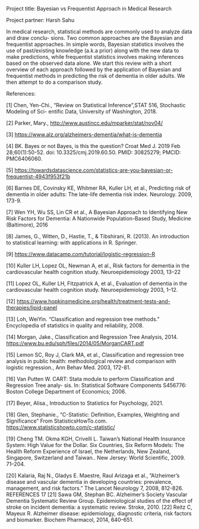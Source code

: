 Project title: Bayesian vs Frequentist Approach in Medical Research

Project partner: Harsh Sahu

In medical research, statistical methods are commonly used to analyze data and draw conclu-
sions. Two common approaches are the Bayesian and frequentist approaches. In simple words,
Bayesian statistics involves the use of past/existing knowledge (a.k.a prior) along with the new
data to make predictions, while frequentist statistics involves making inferences based on the
observed data alone. We start this review with a short overview of each approach followed by
the application of Bayesian and frequentist methods in predicting the risk of dementia in older
adults. We then attempt to do a comparison study.

References:

[1] Chen, Yen-Chi., “Review on Statistical Inference”,STAT 516, Stochastic Modeling of Sci-
entific Data, University of Washington, 2018.

[2] Parker, Mary., http://www.austincc.edu/mparker/stat/nov04/

[3] https://www.alz.org/alzheimers-dementia/what-is-dementia

[4] BK. Bayes or not Bayes, is this the question? Croat Med J. 2019 Feb 28;60(1):50-52. doi:
10.3325/cmj.2019.60.50. PMID: 30825279; PMCID: PMC6406060.

[5] https://towardsdatascience.com/statistics-are-you-bayesian-or-frequentist-4943f953f21b

[6] Barnes DE, Covinsky KE, Whitmer RA, Kuller LH, et al., Predicting risk of dementia in
older adults: The late-life dementia risk index. Neurology. 2009, 173-9.

[7] Wen YH, Wu SS, Lin CR et al., A Bayesian Approach to Identifying New Risk Factors for
Dementia: A Nationwide Population-Based Study, Medicine (Baltimore), 2016

[8] James, G., Witten, D., Hastie, T., & Tibshirani, R. (2013). An introduction to statistical
learning: with applications in R. Springer.

[9] https://www.datacamp.com/tutorial/logistic-regression-R

[10] Kuller LH, Lopez OL, Newman A, et al., Risk factors for dementia in the cardiovascular
health cognition study. Neuroepidemiology 2003, 13–22

[11] Lopez OL, Kuller LH, Fitzpatrick A, et al., Evaluation of dementia in the cardiovascular
health cognition study. Neuroepidemiology 2003, 1–12.

[12] https://www.hopkinsmedicine.org/health/treatment-tests-and-therapies/lipid-panel

[13] Loh, WeiYin. “Classification and regression tree methods.” Encyclopedia of statistics in
quality and reliability, 2008.

[14] Morgan, Jake., Classification and Regression Tree Analysis, 2014.
https://www.bu.edu/sph/files/2014/05/MorganCART.pdf

[15] Lemon SC, Roy J, Clark MA, et al., Classification and regression tree analysis in public
health: methodological review and comparison with logistic regression., Ann Behav Med.
2003, 172-81.

[16] Van Putten W. CART: Stata module to perform Classification and Regression Tree analy-
sis. In: Statistical Software Components S456776: Boston College Department of Economics;
2006.

[17] Beyer, Alisa., Introduction to Statistics for Psychology, 2021.

[18] Glen, Stephanie., “C-Statistic: Definition, Examples, Weighting and Significance” From
StatisticsHowTo.com. https://www.statisticshowto.com/c-statistic/

[19] Cheng TM. Okma KGH, Crivelli L. Taiwan’s National Health Insurance System: High
Value for the Dollar. Six Countries, Six Reform Models: The Health Reform Experience
of Israel, the Netherlands, New Zealand, Singapore, Switzerland and Taiwan.. New Jersey:
World Scientific, 2009. 71–204.

[20] Kalaria, Raj N., Gladys E. Maestre, Raul Arizaga et al., ”Alzheimer’s disease and vascular
dementia in developing countries: prevalence, management, and risk factors.” The Lancet
Neurology 7, 2008, 812-826.
REFERENCES 17
[21] Sawa GM, Stephan BC. Alzheimer’s Society Vascular Dementia Systematic Review Group.
Epidemiological studies of the effect of stroke on incident dementia: a systematic review.
Stroke, 2010.
[22] Reitz C, Mayeux R. Alzheimer disease: epidemiology, diagnostic criteria, risk factors and
biomarker. Biochem Pharmacol, 2014, 640–651.
